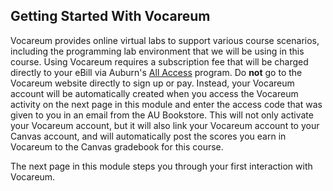 ## Getting Started With Vocareum

Vocareum provides online virtual labs to support various course scenarios,
including the programming lab environment that we will be using in this
course. Using Vocareum requires a subscription fee that will be charged
directly to your eBill via 
Auburn's 
[All Access](https://www.aubookstore.com/t-Textbook_AllAccess.aspx)
program. 
Do **not** go to the Vocareum website directly to sign up or pay. Instead,
your Vocareum account will be automatically created when you access the
Vocareum activity on the next page in this module and enter the access code
that was given to you in an email from the AU Bookstore. This will not only
activate your Vocareum account, but it will also link your Vocareum account to
your Canvas account, and will automatically post the scores you earn in
Vocareum to the Canvas gradebook for this course.

The next page in this module steps you through your first interaction with
Vocareum.

